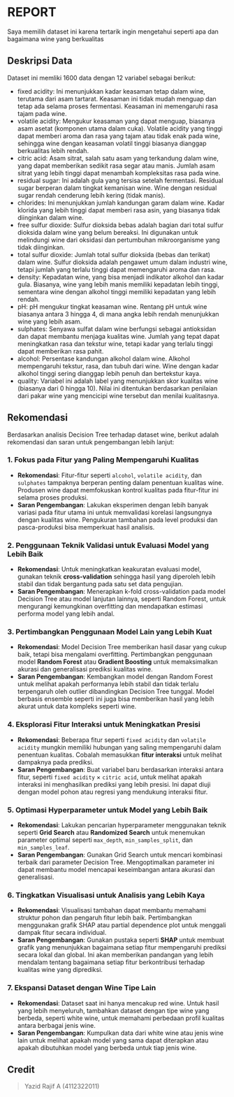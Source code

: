 # REPORT
Saya memilih dataset ini karena tertarik ingin mengetahui seperti apa dan bagaimana wine yang berkualitas

## Deskripsi Data
Dataset ini memliki 1600 data dengan 12 variabel sebagai berikut:
* fixed acidity: Ini menunjukkan kadar keasaman tetap dalam wine, terutama dari asam tartarat. Keasaman ini tidak mudah menguap dan tetap ada selama proses fermentasi. Keasaman ini memengaruhi rasa tajam pada wine.
* volatile acidity: Mengukur keasaman yang dapat menguap, biasanya asam asetat (komponen utama dalam cuka). Volatile acidity yang tinggi dapat memberi aroma dan rasa yang tajam atau tidak enak pada wine, sehingga wine dengan keasaman volatil tinggi biasanya dianggap berkualitas lebih rendah.
* citric acid: Asam sitrat, salah satu asam yang terkandung dalam wine, yang dapat memberikan sedikit rasa segar atau manis. Jumlah asam sitrat yang lebih tinggi dapat menambah kompleksitas rasa pada wine.
* residual sugar: Ini adalah gula yang tersisa setelah fermentasi. Residual sugar berperan dalam tingkat kemanisan wine. Wine dengan residual sugar rendah cenderung lebih kering (tidak manis).
* chlorides: Ini menunjukkan jumlah kandungan garam dalam wine. Kadar klorida yang lebih tinggi dapat memberi rasa asin, yang biasanya tidak diinginkan dalam wine.
* free sulfur dioxide: Sulfur dioksida bebas adalah bagian dari total sulfur dioksida dalam wine yang belum bereaksi. Ini digunakan untuk melindungi wine dari oksidasi dan pertumbuhan mikroorganisme yang tidak diinginkan.
* total sulfur dioxide: Jumlah total sulfur dioksida (bebas dan terikat) dalam wine. Sulfur dioksida adalah pengawet umum dalam industri wine, tetapi jumlah yang terlalu tinggi dapat memengaruhi aroma dan rasa.
* density: Kepadatan wine, yang bisa menjadi indikator alkohol dan kadar gula. Biasanya, wine yang lebih manis memiliki kepadatan lebih tinggi, sementara wine dengan alkohol tinggi memiliki kepadatan yang lebih rendah.
* pH: pH mengukur tingkat keasaman wine. Rentang pH untuk wine biasanya antara 3 hingga 4, di mana angka lebih rendah menunjukkan wine yang lebih asam.
* sulphates: Senyawa sulfat dalam wine berfungsi sebagai antioksidan dan dapat membantu menjaga kualitas wine. Jumlah yang tepat dapat meningkatkan rasa dan tekstur wine, tetapi kadar yang terlalu tinggi dapat memberikan rasa pahit.
* alcohol: Persentase kandungan alkohol dalam wine. Alkohol mempengaruhi tekstur, rasa, dan tubuh dari wine. Wine dengan kadar alkohol tinggi sering dianggap lebih penuh dan bertekstur kaya.
* quality: Variabel ini adalah label yang menunjukkan skor kualitas wine (biasanya dari 0 hingga 10). Nilai ini ditentukan berdasarkan penilaian dari pakar wine yang mencicipi wine tersebut dan menilai kualitasnya.

## Rekomendasi
Berdasarkan analisis Decision Tree terhadap dataset wine, berikut adalah rekomendasi dan saran untuk pengembangan lebih lanjut:

### 1. **Fokus pada Fitur yang Paling Mempengaruhi Kualitas**
   - **Rekomendasi**: Fitur-fitur seperti `alcohol`, `volatile acidity`, dan `sulphates` tampaknya berperan penting dalam penentuan kualitas wine. Produsen wine dapat memfokuskan kontrol kualitas pada fitur-fitur ini selama proses produksi.
   - **Saran Pengembangan**: Lakukan eksperimen dengan lebih banyak variasi pada fitur utama ini untuk memvalidasi korelasi langsungnya dengan kualitas wine. Pengukuran tambahan pada level produksi dan pasca-produksi bisa memperkuat hasil analisis.

### 2. **Penggunaan Teknik Validasi untuk Evaluasi Model yang Lebih Baik**
   - **Rekomendasi**: Untuk meningkatkan keakuratan evaluasi model, gunakan teknik **cross-validation** sehingga hasil yang diperoleh lebih stabil dan tidak bergantung pada satu set data pengujian.
   - **Saran Pengembangan**: Menerapkan k-fold cross-validation pada model Decision Tree atau model lanjutan lainnya, seperti Random Forest, untuk mengurangi kemungkinan overfitting dan mendapatkan estimasi performa model yang lebih andal.

### 3. **Pertimbangkan Penggunaan Model Lain yang Lebih Kuat**
   - **Rekomendasi**: Model Decision Tree memberikan hasil dasar yang cukup baik, tetapi bisa mengalami overfitting. Pertimbangkan penggunaan model **Random Forest** atau **Gradient Boosting** untuk memaksimalkan akurasi dan generalisasi prediksi kualitas wine.
   - **Saran Pengembangan**: Kembangkan model dengan Random Forest untuk melihat apakah performanya lebih stabil dan tidak terlalu terpengaruh oleh outlier dibandingkan Decision Tree tunggal. Model berbasis ensemble seperti ini juga bisa memberikan hasil yang lebih akurat untuk data kompleks seperti wine.

### 4. **Eksplorasi Fitur Interaksi untuk Meningkatkan Presisi**
   - **Rekomendasi**: Beberapa fitur seperti `fixed acidity` dan `volatile acidity` mungkin memiliki hubungan yang saling mempengaruhi dalam penentuan kualitas. Cobalah memasukkan **fitur interaksi** untuk melihat dampaknya pada prediksi.
   - **Saran Pengembangan**: Buat variabel baru berdasarkan interaksi antara fitur, seperti `fixed acidity` × `citric acid`, untuk melihat apakah interaksi ini menghasilkan prediksi yang lebih presisi. Ini dapat diuji dengan model pohon atau regresi yang mendukung interaksi fitur.

### 5. **Optimasi Hyperparameter untuk Model yang Lebih Baik**
   - **Rekomendasi**: Lakukan pencarian hyperparameter menggunakan teknik seperti **Grid Search** atau **Randomized Search** untuk menemukan parameter optimal seperti `max_depth`, `min_samples_split`, dan `min_samples_leaf`.
   - **Saran Pengembangan**: Gunakan Grid Search untuk mencari kombinasi terbaik dari parameter Decision Tree. Mengoptimalkan parameter ini dapat membantu model mencapai keseimbangan antara akurasi dan generalisasi.

### 6. **Tingkatkan Visualisasi untuk Analisis yang Lebih Kaya**
   - **Rekomendasi**: Visualisasi tambahan dapat membantu memahami struktur pohon dan pengaruh fitur lebih baik. Pertimbangkan menggunakan grafik SHAP atau partial dependence plot untuk menggali dampak fitur secara individual.
   - **Saran Pengembangan**: Gunakan pustaka seperti **SHAP** untuk membuat grafik yang menunjukkan bagaimana setiap fitur mempengaruhi prediksi secara lokal dan global. Ini akan memberikan pandangan yang lebih mendalam tentang bagaimana setiap fitur berkontribusi terhadap kualitas wine yang diprediksi.

### 7. **Ekspansi Dataset dengan Wine Tipe Lain**
   - **Rekomendasi**: Dataset saat ini hanya mencakup red wine. Untuk hasil yang lebih menyeluruh, tambahkan dataset dengan tipe wine yang berbeda, seperti white wine, untuk memahami perbedaan profil kualitas antara berbagai jenis wine.
   - **Saran Pengembangan**: Kumpulkan data dari white wine atau jenis wine lain untuk melihat apakah model yang sama dapat diterapkan atau apakah dibutuhkan model yang berbeda untuk tiap jenis wine.

## Credit
> Yazid Rajif A (4112322011)
